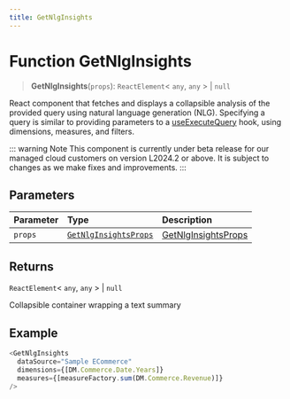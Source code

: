 ```yaml
---
title: GetNlgInsights
---
```


# Function GetNlgInsights <Badge type="beta" text="Beta" />

> **GetNlgInsights**(`props`): `ReactElement`\< `any`, `any` \> \| `null`

React component that fetches and displays a collapsible analysis of the provided query using natural language generation (NLG).
Specifying a query is similar to providing parameters to a [useExecuteQuery](../queries/function.useExecuteQuery.md) hook, using dimensions, measures, and filters.

::: warning Note
This component is currently under beta release for our managed cloud customers on version L2024.2 or above. It is subject to changes as we make fixes and improvements.
:::

## Parameters

| Parameter | Type | Description |
| :------ | :------ | :------ |
| `props` | [`GetNlgInsightsProps`](../interfaces/interface.GetNlgInsightsProps.md) | [GetNlgInsightsProps](../interfaces/interface.GetNlgInsightsProps.md) |

## Returns

`ReactElement`\< `any`, `any` \> \| `null`

Collapsible container wrapping a text summary

## Example

```ts
<GetNlgInsights
  dataSource="Sample ECommerce"
  dimensions={[DM.Commerce.Date.Years]}
  measures={[measureFactory.sum(DM.Commerce.Revenue)]}
/>
```
